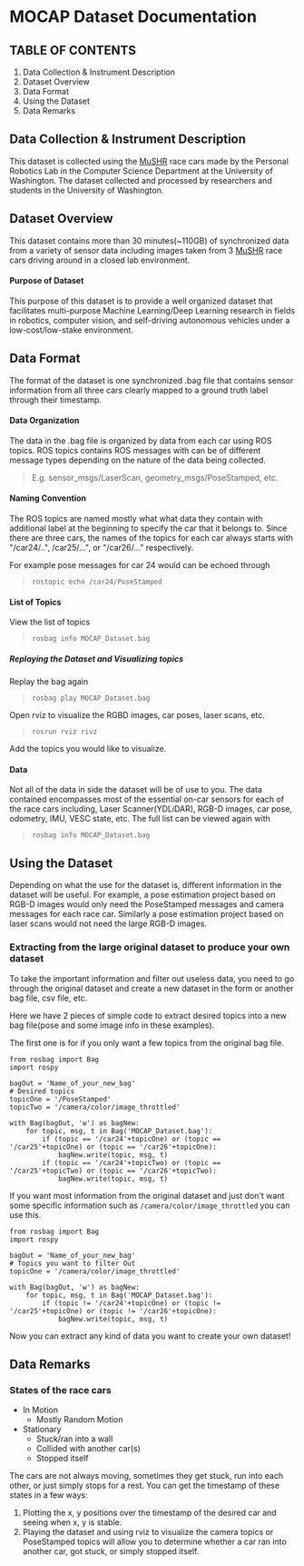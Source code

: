﻿# MOCAP Dataset Documentation

 ## TABLE OF CONTENTS 
 
1. Data Collection & Instrument Description
2. Dataset Overview
3. Data Format
4. Using the Dataset
5. Data Remarks

##  Data Collection & Instrument Description 

This dataset is collected using the [MuSHR](mushr.io) race cars made by the Personal Robotics Lab in the Computer Science Department at the University of Washington. The dataset collected and processed by researchers and students in the University of Washington. 

## Dataset Overview

This dataset contains more than 30 minutes(~110GB) of synchronized data from a variety of sensor data including images taken from 3 [MuSHR](mushr.io) race cars driving around in a closed lab environment. 

#### Purpose of Dataset 

This purpose of this dataset is to provide a well organized dataset that facilitates multi-purpose Machine Learning/Deep Learning research in fields in robotics, computer vision, and self-driving autonomous vehicles under a low-cost/low-stake environment.

## Data Format 

The format of the dataset is one synchronized .bag file that contains sensor information from all three cars clearly mapped to a ground truth label through their timestamp.


#### Data Organization 

The data in the .bag file is organized by data from each car using ROS topics. ROS topics contains ROS messages with can be of different message types depending on the nature of the data being collected.

>E.g. sensor_msgs/LaserScan, geometry_msgs/PoseStamped, etc.

#### Naming Convention

The ROS topics are named mostly what what data they contain with additional label at the beginning to specify the car that it belongs to. Since there are three cars, the names of the topics for each car always starts with "/car24/..", /car25/...",  or "/car26/..." respectively. 

For example pose messages for car 24 would can be echoed through
>`rostopic echo /car24/PoseStamped`

#### List of Topics 

View the list of topics  

>`rosbag info MOCAP_Dataset.bag`

##### Replaying the Dataset and Visualizing topics 

Replay the bag again 

> `rosbag play MOCAP_Dataset.bag`

Open rviz to visualize the RGBD images, car poses, laser scans, etc.

> `rosrun rviz rivz`

Add the topics you would like to visualize. 

#### Data 

Not all of the data in side the dataset will be of use to you. The data contained encompasses most of the essential on-car sensors for each of the race cars including, Laser Scanner(YDLiDAR), RGB-D images, car pose, odometry, IMU, VESC state, etc. The full list can be viewed again with 

> `rosbag info MOCAP_Dataset.bag`


## Using the Dataset

Depending on what the use for the dataset is, different information in the dataset will be useful. For example, a pose estimation project based on RGB-D images would only need the PoseStamped messages and camera messages for each race car. Similarly a pose estimation project based on laser scans would not need the large RGB-D images. 

### Extracting from the large original dataset to produce your own dataset 

To take the important information and filter out useless data, you need to go through the original dataset and create a new dataset in the form or another bag file, csv file, etc. 

Here we have 2 pieces of simple code to extract desired topics into a new bag file(pose and some image info in these examples). 

The first one is for if you only want a few topics from the original bag file. 

	from rosbag import Bag 
	import rospy  
	
	bagOut = 'Name_of_your_new_bag'
	# Desired topics
	topicOne = '/PoseStamped'
	topicTwo = '/camera/color/image_throttled'
	
	with Bag(bagOut, 'w') as bagNew:
		for topic, msg, t in Bag('MOCAP_Dataset.bag'):
			if (topic == '/car24'+topicOne) or (topic == '/car25'+topicOne) or (topic == '/car26'+topicOne):
				bagNew.write(topic, msg, t)
			if (topic == '/car24'+topicTwo) or (topic == '/car25'+topicTwo) or (topic == '/car26'+topicTwo):
				bagNew.write(topic, msg, t)
				
If you want most information from the original dataset and just don't want some specific information such as `/camera/color/image_throttled` you can use this.

	from rosbag import Bag 
	import rospy  
	
	bagOut = 'Name_of_your_new_bag'
	# Topics you want to filter Out
	topicOne = '/camera/color/image_throttled'
	
	with Bag(bagOut, 'w') as bagNew:
		for topic, msg, t in Bag('MOCAP_Dataset.bag'):
			if (topic != '/car24'+topicOne) or (topic != '/car25'+topicOne) or (topic != '/car26'+topicOne):
				bagNew.write(topic, msg, t)
			

Now you can extract any kind of data you want to create your own dataset!

## Data Remarks

### States of the race cars 

- In Motion
	- Mostly Random Motion 
- Stationary 
	- Stuck/ran into a wall
	- Collided with another car(s)
	- Stopped itself

The cars are not always moving, sometimes they get stuck, run into each other, or just simply stops for a rest. You can get the timestamp of these states in a few ways:
1. Plotting the x, y positions over the timestamp of the desired car and seeing when x, y is stable.  
2. Playing the dataset and using rviz to visualize the camera topics or PoseStamped topics will allow you to determine whether a car ran into another car, got stuck, or simply stopped itself. 




